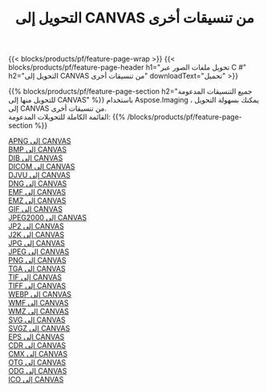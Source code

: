 ﻿---
title: التحويل إلى CANVAS من تنسيقات أخرى 
weight: 3920
url: /ar/net/conversion/to/canvas 
lang: ar
langdirlevel: 2
locales: zh-hans,ja,it,ru,de,es,fr,nl,id,lt,pl,pt,vi,tr,ko,zh-hant,ar,hi,th,sv,cs,uk,he
description: باستخدام Aspose.Imaging ، يمكنك بسهولة التحويل إلى CANVAS من تنسيقات أخرى
---

{{< blocks/products/pf/feature-page-wrap >}}
{{< blocks/products/pf/feature-page-header h1="تحويل ملفات الصور عبر C #" h2="التحويل إلى CANVAS من تنسيقات أخرى" downloadText="تحميل" >}}


{{% blocks/products/pf/feature-page-section  h2="جميع التنسيقات المدعومة للتحويل منها إلى CANVAS" %}}
باستخدام Aspose.Imaging ، يمكنك بسهولة التحويل إلى CANVAS من تنسيقات أخرى.
<br/>
القائمة الكاملة للتحويلات المدعومة:
{{% /blocks/products/pf/feature-page-section %}}
<div class="container-fluid productfamilypage bg-gray">
    <div class="convertypes bg-gray agp-content section">
        <div class="container">
		<div class="row other-converters">
		    <div class='col-md-2 other-converter remove-lp remove-rp'><a href="/imaging/ar/net/conversion/apng-to-canvas" >APNG إلى CANVAS</a></div>
<div class='col-md-2 other-converter remove-lp remove-rp'><a href="/imaging/ar/net/conversion/bmp-to-canvas" >BMP إلى CANVAS</a></div>
<div class='col-md-2 other-converter remove-lp remove-rp'><a href="/imaging/ar/net/conversion/dib-to-canvas" >DIB إلى CANVAS</a></div>
<div class='col-md-2 other-converter remove-lp remove-rp'><a href="/imaging/ar/net/conversion/dicom-to-canvas" >DICOM إلى CANVAS</a></div>
<div class='col-md-2 other-converter remove-lp remove-rp'><a href="/imaging/ar/net/conversion/djvu-to-canvas" >DJVU إلى CANVAS</a></div>
<div class='col-md-2 other-converter remove-lp remove-rp'><a href="/imaging/ar/net/conversion/dng-to-canvas" >DNG إلى CANVAS</a></div>
<div class='col-md-2 other-converter remove-lp remove-rp'><a href="/imaging/ar/net/conversion/emf-to-canvas" >EMF إلى CANVAS</a></div>
<div class='col-md-2 other-converter remove-lp remove-rp'><a href="/imaging/ar/net/conversion/emz-to-canvas" >EMZ إلى CANVAS</a></div>
<div class='col-md-2 other-converter remove-lp remove-rp'><a href="/imaging/ar/net/conversion/gif-to-canvas" >GIF إلى CANVAS</a></div>
<div class='col-md-2 other-converter remove-lp remove-rp'><a href="/imaging/ar/net/conversion/jpeg2000-to-canvas" >JPEG2000 إلى CANVAS</a></div>
<div class='col-md-2 other-converter remove-lp remove-rp'><a href="/imaging/ar/net/conversion/jp2-to-canvas" >JP2 إلى CANVAS</a></div>
<div class='col-md-2 other-converter remove-lp remove-rp'><a href="/imaging/ar/net/conversion/j2k-to-canvas" >J2K إلى CANVAS</a></div>
<div class='col-md-2 other-converter remove-lp remove-rp'><a href="/imaging/ar/net/conversion/jpg-to-canvas" >JPG إلى CANVAS</a></div>
<div class='col-md-2 other-converter remove-lp remove-rp'><a href="/imaging/ar/net/conversion/jpeg-to-canvas" >JPEG إلى CANVAS</a></div>
<div class='col-md-2 other-converter remove-lp remove-rp'><a href="/imaging/ar/net/conversion/png-to-canvas" >PNG إلى CANVAS</a></div>
<div class='col-md-2 other-converter remove-lp remove-rp'><a href="/imaging/ar/net/conversion/tga-to-canvas" >TGA إلى CANVAS</a></div>
<div class='col-md-2 other-converter remove-lp remove-rp'><a href="/imaging/ar/net/conversion/tif-to-canvas" >TIF إلى CANVAS</a></div>
<div class='col-md-2 other-converter remove-lp remove-rp'><a href="/imaging/ar/net/conversion/tiff-to-canvas" >TIFF إلى CANVAS</a></div>
<div class='col-md-2 other-converter remove-lp remove-rp'><a href="/imaging/ar/net/conversion/webp-to-canvas" >WEBP إلى CANVAS</a></div>
<div class='col-md-2 other-converter remove-lp remove-rp'><a href="/imaging/ar/net/conversion/wmf-to-canvas" >WMF إلى CANVAS</a></div>
<div class='col-md-2 other-converter remove-lp remove-rp'><a href="/imaging/ar/net/conversion/wmz-to-canvas" >WMZ إلى CANVAS</a></div>
<div class='col-md-2 other-converter remove-lp remove-rp'><a href="/imaging/ar/net/conversion/svg-to-canvas" >SVG إلى CANVAS</a></div>
<div class='col-md-2 other-converter remove-lp remove-rp'><a href="/imaging/ar/net/conversion/svgz-to-canvas" >SVGZ إلى CANVAS</a></div>
<div class='col-md-2 other-converter remove-lp remove-rp'><a href="/imaging/ar/net/conversion/eps-to-canvas" >EPS إلى CANVAS</a></div>
<div class='col-md-2 other-converter remove-lp remove-rp'><a href="/imaging/ar/net/conversion/cdr-to-canvas" >CDR إلى CANVAS</a></div>
<div class='col-md-2 other-converter remove-lp remove-rp'><a href="/imaging/ar/net/conversion/cmx-to-canvas" >CMX إلى CANVAS</a></div>
<div class='col-md-2 other-converter remove-lp remove-rp'><a href="/imaging/ar/net/conversion/otg-to-canvas" >OTG إلى CANVAS</a></div>
<div class='col-md-2 other-converter remove-lp remove-rp'><a href="/imaging/ar/net/conversion/odg-to-canvas" >ODG إلى CANVAS</a></div>
<div class='col-md-2 other-converter remove-lp remove-rp'><a href="/imaging/ar/net/conversion/ico-to-canvas" >ICO إلى CANVAS</a></div>
                </div>
        </div>
    </div>
</div>
<br/>

